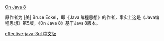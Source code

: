 [On Java 8](https://github.com/LingCoder/OnJava8)

原作者为 [美] Bruce Eckel，即《Java 编程思想》的作者，事实上这是《Java编程思想》第5版，《On Java 8》基于Java 8版本。 

[effective-java-3rd 中文版](https://sjsdfg.github.io/effective-java-3rd-chinese/#/)

